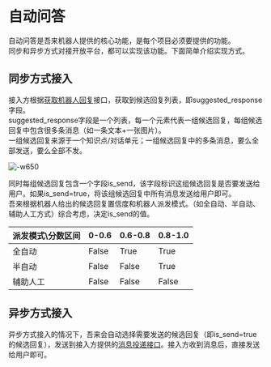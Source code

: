 # 自动问答
自动问答是吾来机器人提供的核心功能，是每个项目必须要提供的功能。  
同步和异步方式对接开放平台，都可以实现该功能。下面简单介绍实现方式。  
## 同步方式接入
接入方根据[获取机器人回复](http://openapi.wul.ai/1.3.0/docs#operation/GetBotResponse)接口，获取到候选回复列表，即suggested_response字段。  
suggested_response字段是一个列表，每一个元素代表一组候选回复，每组候选回复中包含很多条消息（如一条文本+一张图片）。  
一组候选回复来源于一个知识点/对话单元；一组候选回复中的多条消息，要么全部发送，要么全部不发。  

![-w650](http://pcufcif6r.bkt.clouddn.com/15333948514435.jpg)

同时每组候选回复包含一个字段is_send，该字段标识这组候选回复是否要发送给用户。如果is_send=true，将该组候选回复中所有消息发送给用户即可。  
吾来根据机器人给出的候选回复置信度和机器人派发模式。（如全自动、半自动、辅助人工方式）综合考虑，决定is_send的值。

| 派发模式\分数区间 | 0-0.6 | 0.6-0.8 | 0.8-1.0 |
| --- | --- | --- | --- |
| 全自动 | False | True | True |
| 半自动 | False | False | True |
| 辅助人工 | False | False | False |



## 异步方式接入
异步方式接入的情况下，吾来会自动选择需要发送的候选回复（即is_send=true的候选回复），发送到接入方提供的[消息投递接口](http://openapi.wul.ai/1.3.0/docs#operation/CallbackMessage)。接入方收到消息后，直接发送给用户即可。
